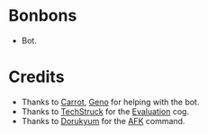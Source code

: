 # Bonbons

- Bot.


# Credits
- Thanks to [Carrot](https://github.com/Kraots), [Geno](https://github.com/TheGenocides/) for helping with the bot.
- Thanks to [TechStruck](https://github.com/TechStruck/TechStruck-Bot) for the [Evaluation](https://github.com/kaylebetter/bonbons/tree/main/cogs/exec.py) cog.
- Thanks to [Dorukyum](https://github.com/Dorukyum) for the [AFK](https://github.com/Dorukyum/Pycord-Manager) command.
